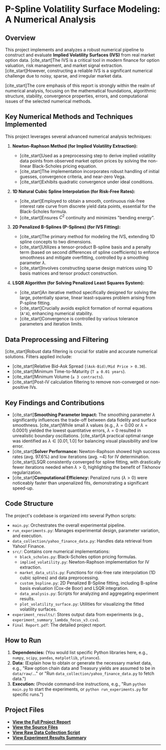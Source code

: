 # P-Spline Volatility Surface Modeling: A Numerical Analysis

## Overview

This project implements and analyzes a robust numerical pipeline to construct and evaluate **Implied Volatility Surfaces (IVS)** from real market option data. [cite_start]The IVS is a critical tool in modern finance for option valuation, risk management, and market signal extraction. [cite_start]However, constructing a reliable IVS is a significant numerical challenge due to noisy, sparse, and irregular market data.

[cite_start]The core emphasis of this report is strongly within the realm of numerical analysis, focusing on the mathematical foundations, algorithmic structure, stability, convergence properties, errors, and computational issues of the selected numerical methods.

## Key Numerical Methods and Techniques Implemented

This project leverages several advanced numerical analysis techniques:

1.  **Newton-Raphson Method (for Implied Volatility Extraction):**
    * [cite_start]Used as a preprocessing step to derive implied volatility data points from observed market option prices by solving the non-linear Black-Scholes pricing equation.
    * [cite_start]The implementation incorporates robust handling of initial guesses, convergence criteria, and near-zero Vega.
    * [cite_start]Exhibits quadratic convergence under ideal conditions.

2.  **1D Natural Cubic Spline Interpolation (for Risk-Free Rates):**
    * [cite_start]Employed to obtain a smooth, continuous risk-free interest rate curve from discrete yield data points, essential for the Black-Scholes formula.
    * [cite_start]Ensures $C^2$ continuity and minimizes "bending energy".

3.  **2D Penalized B-Splines (P-Splines) (for IVS Fitting):**
    * [cite_start]The primary method for modeling the IVS, extending 1D spline concepts to two dimensions.
    * [cite_start]Utilizes a tensor-product B-spline basis and a penalty term (based on second differences of spline coefficients) to enforce smoothness and mitigate overfitting, controlled by a smoothing parameter $\lambda$.
    * [cite_start]Involves constructing sparse design matrices using 1D basis matrices and tensor product construction.

4.  **LSQR Algorithm (for Solving Penalized Least Squares System):**
    * [cite_start]An iterative method specifically designed for solving the large, potentially sparse, linear least-squares problem arising from P-spline fitting.
    * [cite_start]Crucially avoids explicit formation of normal equations (`AᵀA`), enhancing numerical stability.
    * [cite_start]Convergence is controlled by various tolerance parameters and iteration limits.

## Data Preprocessing and Filtering

[cite_start]Robust data filtering is crucial for stable and accurate numerical solutions. Filters applied include:
* [cite_start]Relative Bid-Ask Spread (`(Ask-Bid)/Mid Price > 0.30`).
* [cite_start]Minimum Time-to-Maturity (`T ≥ 0.01 years`).
* [cite_start]Minimum Volume (`≥ 3 contracts`).
* [cite_start]Post-IV calculation filtering to remove non-converged or non-positive IVs.

## Key Findings and Contributions

* [cite_start]**Smoothing Parameter Impact:** The smoothing parameter $\lambda$ significantly influences the trade-off between data fidelity and surface smoothness. [cite_start]While small $\lambda$ values (e.g., $\lambda=0.00$ or $\lambda=0.0001$) yielded the lowest quantitative errors, $\lambda=0$ resulted in unrealistic boundary oscillations. [cite_start]A practical optimal range was identified as $\lambda \in [0.01, 1.0]$ for balancing visual plausibility and low error.
* [cite_start]**Solver Performance:** Newton-Raphson showed high success rates (avg. 97.6%) and low iterations (avg. ~4) for IV determination. [cite_start]LSQR consistently converged for spline fitting, with drastically fewer iterations needed when $\lambda > 0$, highlighting the benefit of Tikhonov regularization.
* [cite_start]**Computational Efficiency:** Penalized runs ($\lambda > 0$) were noticeably faster than unpenalized fits, demonstrating a significant speed-up.

## Code Structure

The project's codebase is organized into several Python scripts:

* `main.py`: Orchestrates the overall experimental pipeline.
* `run_experiments.py`: Manages experimental design, parameter variation, and execution.
* `data_collection/yahoo_finance_data.py`: Handles data retrieval from Yahoo! Finance.
* `src/`: Contains core numerical implementations:
    * `black_scholes.py`: Black-Scholes option pricing formulas.
    * `implied_volatility.py`: Newton-Raphson implementation for IV extraction.
    * `market_data_utils.py`: Functions for risk-free rate interpolation (1D cubic splines) and data preprocessing.
    * `custom_bspline.py`: 2D Penalized B-Spline fitting, including B-spline basis evaluation (Cox-de Boor) and LSQR integration.
    * `data_analysis.py`: Scripts for analyzing and aggregating experiment results.
    * `plot_volatility_surface.py`: Utilities for visualizing the fitted volatility surfaces.
* `experiment_results/`: Stores output data from experiments (e.g., `experiment_summary_lambda_focus_v3.csv`).
* `Final Report.pdf`: The detailed project report.

## How to Run

1.  **Dependencies:** (You would list specific Python libraries here, e.g., `numpy`, `scipy`, `pandas`, `matplotlib`, `yfinance`).
2.  **Data:** (Explain how to obtain or generate the necessary market data, e.g., "Raw option chain data and Treasury yields are assumed to be in `data/raw/`..." or "Run `data_collection/yahoo_finance_data.py` to fetch data.")
3.  **Execution:** (Provide command-line instructions, e.g., "Run `python main.py` to start the experiments, or `python run_experiments.py` for specific runs.")

## Project Files
* **[View the Full Project Report](./Report.pdf)**
* **[View the Source Files](./src/)**
* **[View Raw Data Collection Script](./data_collection/yahoo_finance_data.py)**
* **[View Experiment Results Summary](./experiment_results/experiment_summary_lambda_focus_v3.csv)**


---
